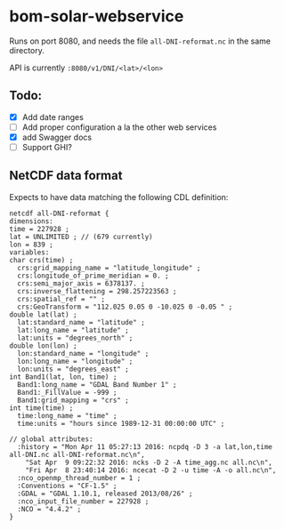 # bom-solar-webservice
Runs on port 8080, and needs the file `all-DNI-reformat.nc` in the same directory.

API is currently `:8080/v1/DNI/<lat>/<lon>`

## Todo:
- [x] Add date ranges
- [ ] Add proper configuration a la the other web services
- [x] add Swagger docs
- [ ] Support GHI?

## NetCDF data format
Expects to have data matching the following CDL definition:
```cdl
netcdf all-DNI-reformat {
dimensions:
time = 227928 ;
lat = UNLIMITED ; // (679 currently)
lon = 839 ;
variables:
char crs(time) ;
  crs:grid_mapping_name = "latitude_longitude" ;
  crs:longitude_of_prime_meridian = 0. ;
  crs:semi_major_axis = 6378137. ;
  crs:inverse_flattening = 298.257223563 ;
  crs:spatial_ref = "" ;
  crs:GeoTransform = "112.025 0.05 0 -10.025 0 -0.05 " ;
double lat(lat) ;
  lat:standard_name = "latitude" ;
  lat:long_name = "latitude" ;
  lat:units = "degrees_north" ;
double lon(lon) ;
  lon:standard_name = "longitude" ;
  lon:long_name = "longitude" ;
  lon:units = "degrees_east" ;
int Band1(lat, lon, time) ;
  Band1:long_name = "GDAL Band Number 1" ;
  Band1:_FillValue = -999 ;
  Band1:grid_mapping = "crs" ;
int time(time) ;
  time:long_name = "time" ;
  time:units = "hours since 1989-12-31 00:00:00 UTC" ;

// global attributes:
  :history = "Mon Apr 11 05:27:13 2016: ncpdq -D 3 -a lat,lon,time all-DNI.nc all-DNI-reformat.nc\n",
    "Sat Apr  9 09:22:32 2016: ncks -D 2 -A time_agg.nc all.nc\n",
    "Fri Apr  8 23:40:14 2016: ncecat -D 2 -u time -A -o all.nc\n",
  :nco_openmp_thread_number = 1 ;
  :Conventions = "CF-1.5" ;
  :GDAL = "GDAL 1.10.1, released 2013/08/26" ;
  :nco_input_file_number = 227928 ;
  :NCO = "4.4.2" ;
}
```
